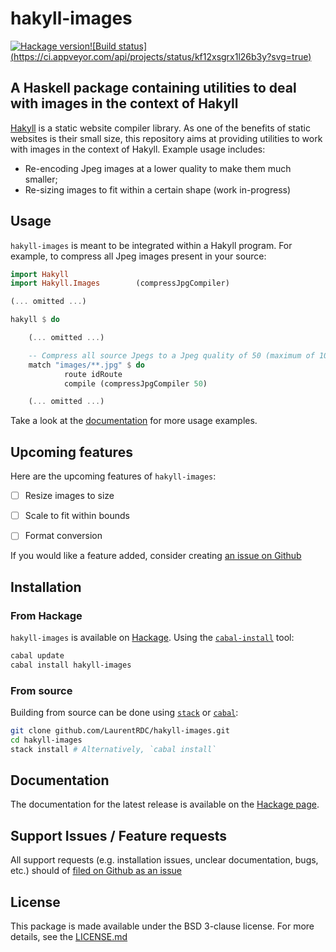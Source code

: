 # hakyll-images

[![Hackage version](https://img.shields.io/hackage/v/hakyll-images.svg)](http://hackage.haskell.org/package/hakyll-images)[![Build status] (https://ci.appveyor.com/api/projects/status/kf12xsgrx1l26b3y?svg=true)](https://ci.appveyor.com/project/LaurentRDC/hakyll-images)

## A Haskell package containing utilities to deal with images in the context of Hakyll

[Hakyll](https://hackage.haskell.org/package/hakyll) is a static website compiler library. As one of the benefits of static websites is their small size, this repository aims at providing utilities to work with images in the context of Hakyll. Example usage includes:

* Re-encoding Jpeg images at a lower quality to make them much smaller;
* Re-sizing images to fit within a certain shape (work in-progress)

## Usage

`hakyll-images` is meant to be integrated within a Hakyll program. For example, to compress all Jpeg images present in your source:

```haskell
import Hakyll
import Hakyll.Images        (compressJpgCompiler)

(... omitted ...)

hakyll $ do

    (... omitted ...)

    -- Compress all source Jpegs to a Jpeg quality of 50 (maximum of 100)
    match "images/**.jpg" $ do
            route idRoute
            compile (compressJpgCompiler 50)

    (... omitted ...)
```

Take a look at the [documentation](hackage.haskell.org/package/hakyll-images) for more usage examples.

## Upcoming features

Here are the upcoming features of `hakyll-images`:

- [ ] Resize images to size

- [ ] Scale to fit within bounds

- [ ] Format conversion

If you would like a feature added, consider creating [an issue on Github](https://github.com/LaurentRDC/hakyll-images/issues/)

## Installation

### From Hackage

`hakyll-images` is available on [Hackage](https://hackage.haskell.org). Using the [`cabal-install`](https://www.haskell.org/cabal/) tool:

```bash
cabal update
cabal install hakyll-images
```

### From source

Building from source can be done using [`stack`](https://docs.haskellstack.org/en/stable/README/) or [`cabal`](https://www.haskell.org/cabal/):

```bash
git clone github.com/LaurentRDC/hakyll-images.git
cd hakyll-images
stack install # Alternatively, `cabal install`
```

## Documentation

The documentation for the latest release is available on the [Hackage page](http://hackage.haskell.org/package/hakyll-images/). 

## Support  Issues / Feature requests

All support requests (e.g. installation issues, unclear documentation, bugs, etc.) should of [filed on Github as an issue](https://github.com/LaurentRDC/hakyll-images/issues/)

## License

This package is made available under the BSD 3-clause license. For more details, see the [LICENSE.md](https://github.com/LaurentRDC/hakyll-images/blob/master/LICENSE.md)